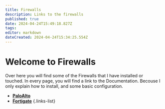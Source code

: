 ```yaml
---
title: Firewalls
description: Links to the firewalls
published: true
date: 2024-04-24T15:49:18.827Z
tags: 
editor: markdown
dateCreated: 2024-04-24T15:34:25.554Z
---
```


# Welcome to Firewalls
Over here you will find some of the Firewalls that I have installed or touched. In every page, you will find a link to the Documentation. Becouse I only explain how to install, and some basic configuration.

- [**PaloAlto**](firewalls/paloalto)
- [**Fortigate**](fortigate)
  {.links-list}
